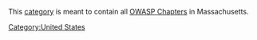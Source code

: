 This [category](:Special:Categories "wikilink") is meant to contain all
[OWASP Chapters](:Category:OWASP_Chapter "wikilink") in Massachusetts.

[Category:United States](Category:United_States "wikilink")